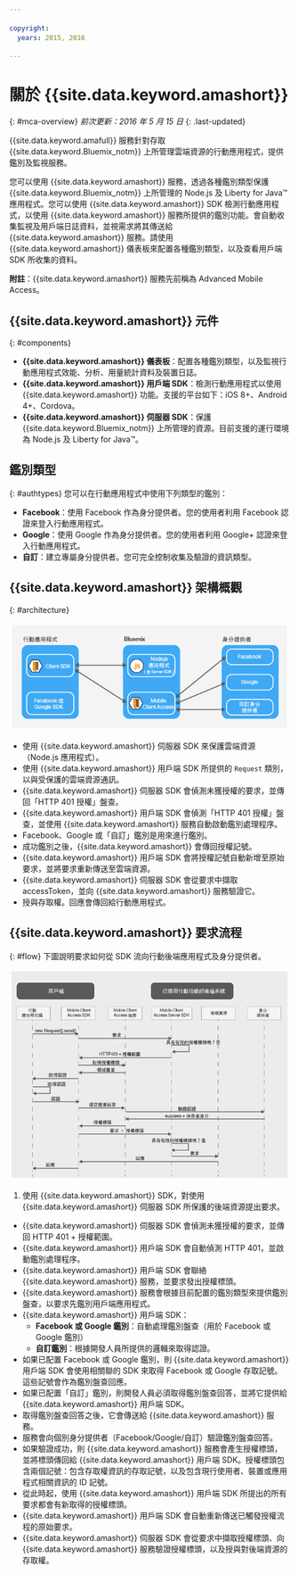 ```yaml
---

copyright:
  years: 2015, 2016

---
```


# 關於 {{site.data.keyword.amashort}}
{: #mca-overview}
*前次更新：2016 年 5 月 15 日*
{: .last-updated}

{{site.data.keyword.amafull}} 服務針對存取 {{site.data.keyword.Bluemix_notm}} 上所管理雲端資源的行動應用程式，提供鑑別及監視服務。

您可以使用 {{site.data.keyword.amashort}} 服務，透過各種鑑別類型保護 {{site.data.keyword.Bluemix_notm}} 上所管理的 Node.js 及 Liberty for Java&trade; 應用程式。您可以使用 {{site.data.keyword.amashort}} SDK 檢測行動應用程式，以使用 {{site.data.keyword.amashort}} 服務所提供的鑑別功能。會自動收集監視及用戶端日誌資料，並視需求將其傳送給 {{site.data.keyword.amashort}} 服務。請使用 {{site.data.keyword.amashort}} 儀表板來配置各種鑑別類型，以及查看用戶端 SDK 所收集的資料。

**附註**：{{site.data.keyword.amashort}} 服務先前稱為 Advanced Mobile Access。

## {{site.data.keyword.amashort}} 元件
{: #components}

* **{{site.data.keyword.amashort}} 儀表板**：配置各種鑑別類型，以及監視行動應用程式效能、分析、用量統計資料及裝置日誌。
* **{{site.data.keyword.amashort}} 用戶端 SDK**：檢測行動應用程式以使用 {{site.data.keyword.amashort}} 功能。支援的平台如下：iOS 8+、Android 4+、Cordova。
* **{{site.data.keyword.amashort}} 伺服器 SDK**：保護 {{site.data.keyword.Bluemix_notm}} 上所管理的資源。目前支援的運行環境為 Node.js 及 Liberty for Java&trade;。

## 鑑別類型
{: #authtypes}
您可以在行動應用程式中使用下列類型的鑑別：
* **Facebook**：使用 Facebook 作為身分提供者。您的使用者利用 Facebook 認證來登入行動應用程式。
* **Google**：使用 Google 作為身分提供者。您的使用者利用 Google+ 認證來登入行動應用程式。
* **自訂**：建立專屬身分提供者。您可完全控制收集及驗證的資訊類型。

## {{site.data.keyword.amashort}} 架構概觀
{: #architecture}

![影像](images/mca-overview.jpg)

* 使用 {{site.data.keyword.amashort}} 伺服器 SDK 來保護雲端資源（Node.js 應用程式）。
* 使用 {{site.data.keyword.amashort}} 用戶端 SDK 所提供的 `Request` 類別，以與受保護的雲端資源通訊。
* {{site.data.keyword.amashort}} 伺服器 SDK 會偵測未獲授權的要求，並傳回「HTTP 401 授權」盤查。
* {{site.data.keyword.amashort}} 用戶端 SDK 會偵測「HTTP 401 授權」盤查，並使用 {{site.data.keyword.amashort}} 服務自動啟動鑑別處理程序。
* Facebook、Google 或「自訂」鑑別是用來進行鑑別。
* 成功鑑別之後，{{site.data.keyword.amashort}} 會傳回授權記號。
* {{site.data.keyword.amashort}} 用戶端 SDK 會將授權記號自動新增至原始要求，並將要求重新傳送至雲端資源。
* {{site.data.keyword.amashort}} 伺服器 SDK 會從要求中擷取 accessToken，並向 {{site.data.keyword.amashort}} 服務驗證它。
* 授與存取權。回應會傳回給行動應用程式。

## {{site.data.keyword.amashort}} 要求流程
{: #flow}
下圖說明要求如何從 SDK 流向行動後端應用程式及身分提供者。

![影像](images/mca-sequence-overview.jpg)

1. 使用 {{site.data.keyword.amashort}} SDK，對使用 {{site.data.keyword.amashort}} 伺服器 SDK 所保護的後端資源提出要求。
* {{site.data.keyword.amashort}} 伺服器 SDK 會偵測未獲授權的要求，並傳回 HTTP 401 + 授權範圍。
* {{site.data.keyword.amashort}} 用戶端 SDK 會自動偵測 HTTP 401，並啟動鑑別處理程序。
* {{site.data.keyword.amashort}} 用戶端 SDK 會聯絡 {{site.data.keyword.amashort}} 服務，並要求發出授權標頭。
* {{site.data.keyword.amashort}} 服務會根據目前配置的鑑別類型來提供鑑別盤查，以要求先鑑別用戶端應用程式。
* {{site.data.keyword.amashort}} 用戶端 SDK：
   *  **Facebook 或 Google 鑑別**：自動處理鑑別盤查（用於 Facebook 或 Google 鑑別）
   * **自訂鑑別**：根據開發人員所提供的邏輯來取得認證。
* 如果已配置 Facebook 或 Google 鑑別，則 {{site.data.keyword.amashort}} 用戶端 SDK 會使用相關聯的 SDK 來取得 Facebook 或 Google 存取記號。這些記號會作為鑑別盤查回應。
* 如果已配置「自訂」鑑別，則開發人員必須取得鑑別盤查回答，並將它提供給 {{site.data.keyword.amashort}} 用戶端 SDK。
* 取得鑑別盤查回答之後，它會傳送給 {{site.data.keyword.amashort}} 服務。
* 服務會向個別身分提供者（Facebook/Google/自訂）驗證鑑別盤查回答。
* 如果驗證成功，則 {{site.data.keyword.amashort}} 服務會產生授權標頭，並將標頭傳回給 {{site.data.keyword.amashort}} 用戶端 SDK。授權標頭包含兩個記號：包含存取權資訊的存取記號，以及包含現行使用者、裝置或應用程式相關資訊的 ID 記號。
* 從此時起，使用 {{site.data.keyword.amashort}} 用戶端 SDK 所提出的所有要求都會有新取得的授權標頭。
* {{site.data.keyword.amashort}} 用戶端 SDK 會自動重新傳送已觸發授權流程的原始要求。
* {{site.data.keyword.amashort}} 伺服器 SDK 會從要求中擷取授權標頭、向 {{site.data.keyword.amashort}} 服務驗證授權標頭，以及授與對後端資源的存取權。
